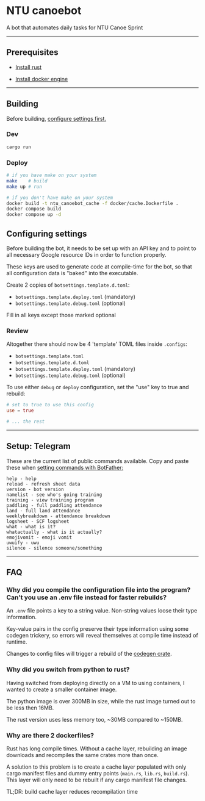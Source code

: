 # NTU canoebot
A bot that automates daily tasks for NTU Canoe Sprint

---

## Prerequisites

- [Install rust](https://rustup.rs)

- [Install docker engine](https://docs.docker.com/engine/install/)

---

## Building
Before building, [configure settings first.](#configuring-settings)


### Dev
```sh
cargo run
```

### Deploy
```sh
# if you have make on your system
make    # build
make up # run

# if you don't have make on your system
docker build -t ntu_canoebot_cache -f docker/cache.Dockerfile .
docker compose build
docker compose up -d
```

## Configuring settings
Before building the bot, it needs to be set up with an API key and to point to all necessary Google resource IDs in order to function properly.

These keys are used to generate code at compile-time for the bot,
so that all configuration data is "baked" into the executable.

Create 2 copies of `botsettings.template.d.toml`:
- `botsettings.template.deploy.toml` (mandatory)
- `botsettings.template.debug.toml` (optional)

Fill in all keys except those marked optional

### Review
Altogether there should now be 4 'template' TOML files inside `.configs`:
- `botsettings.template.toml`
- `botsettings.template.d.toml`
- `botsettings.template.deploy.toml` (mandatory)
- `botsettings.template.debug.toml` (optional)

To use either `debug` or `deploy` configuration, set the "use" key to true and rebuild:
```toml
# set to true to use this config
use = true

# ... the rest
```

---

## Setup: Telegram
These are the current list of public commands available. Copy and paste these when [setting commands with BotFather:](https://core.telegram.org/bots#botfather-commands)

    help - help
    reload - refresh sheet data
    version - bot version
    namelist - see who's going training
    training - view training program
    paddling - full paddling attendance
    land - full land attendance
    weeklybreakdown - attendance breakdown
    logsheet - SCF logsheet
    what - what is it?
    whatactually - what is it actually?
    emojivomit - emoji vomit
    uwuify - uwu
    silence - silence someone/something


<!-- src - view SRC facilities -->

<!-- whoami - who u -->

<!-- countdown - days left to ITCC -->

---

<!-- ## Usage: interaction

<img src=".media/canoebot_interaction_512p.gif" alt="Interacting with the bot" width="400"/> -->

## FAQ

### Why did you compile the configuration file into the program? Can't you use an .env file instead for faster rebuilds?
An `.env` file points a key to a string value. Non-string values loose their type information.

Key-value pairs in the config preserve their type information using some codegen trickery, so errors will reveal themselves at compile time instead of runtime.

Changes to config files will trigger a rebuild of the [codegen crate](./crates/ntu_canoebot_config/).

### Why did you switch from python to rust?
Having switched from deploying directly on a VM to using containers, I wanted to create a smaller container image.

The python image is over 300MB in size, while the rust image turned out to be less then 16MB.

The rust version uses less memory too, ~30MB compared to ~150MB.

### Why are there 2 dockerfiles?
Rust has long compile times. Without a cache layer, rebuilding an image downloads and recompiles the same crates more than once.

A solution to this problem is to create a cache layer populated with only cargo manifest files and dummy entry points (`main.rs`, `lib.rs`, `build.rs`). This layer will only need to be rebuilt if any cargo manifest file changes.

TL;DR: build cache layer reduces recompilation time
